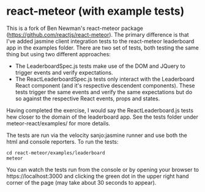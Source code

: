 react-meteor (with example tests)
=========================

This is a fork of Ben Newman's react-meteor package (https://github.com/reactjs/react-meteor).  The primary difference is that I've added jasmine client integration tests to the react-meteor leaderboard app in the examples folder.  There are two set of tests, both testing the same thing but using two different approaches:  

  *  The LeaderboardSpec.js tests make use of the DOM and JQuery to trigger events and verify expectations. 
  *  The ReactLeaderboardSpec.js tests only interact with the Leaderboard React component (and it's respective descendent components).  These tests trigger the same events and verify the same expectations but do so against the respective React events, props and states.

Having completed the exercise, I would say the ReactLeaderboard.js tests hew closer to the domain of the leaderboard app. See the tests folder under meteor-react/examples/ for more details.

The tests are run via the velocity sanjo:jasmine runner and use both the html and console reporters. To run the tests:

    cd react-meteor/examples/leaderboard
    meteor

You can watch the tests run from the console or by opening your browser to https://localhost:3000 and clicking the green dot in the upper right hand corner of the page (may take about 30 seconds to appear).

